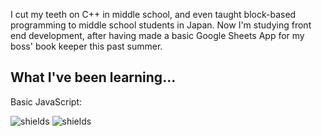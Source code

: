 

I cut my teeth on C++ in middle school, and even taught block-based programming to middle school students in Japan.  Now I'm studying front end development, after having made a basic Google Sheets App for my boss' book keeper this past summer.

## What I've been learning...

Basic JavaScript:

![shields](https://img.shields.io/github/last-commit/jmrhadz/week1)  ![shields](https://img.shields.io/badge/javascript-basics-blue)

###